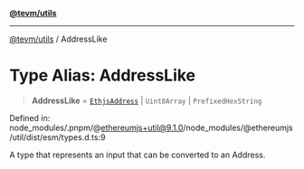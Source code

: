 [**@tevm/utils**](../README.md)

***

[@tevm/utils](../globals.md) / AddressLike

# Type Alias: AddressLike

> **AddressLike** = [`EthjsAddress`](../classes/EthjsAddress.md) \| `Uint8Array` \| `PrefixedHexString`

Defined in: node\_modules/.pnpm/@ethereumjs+util@9.1.0/node\_modules/@ethereumjs/util/dist/esm/types.d.ts:9

A type that represents an input that can be converted to an Address.
